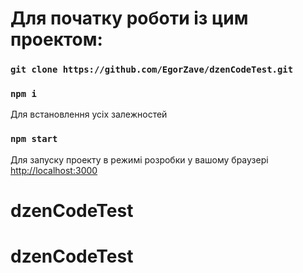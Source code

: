 # Для початку роботи із цим проектом:

### `git clone https://github.com/EgorZave/dzenCodeTest.git`

### `npm i` 
Для встановлення усіх залежностей 

### `npm start`
Для запуску проекту в режимі розробки у вашому браузері
[http://localhost:3000](http://localhost:3000) 

# dzenCodeTest
# dzenCodeTest
